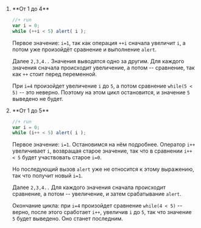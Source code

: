 <ol>
<li>**От 1 до 4**

```js
//+ run
var i = 0;
while (++i < 5) alert( i );
```

Первое значение: `i=1`, так как операция `++i` сначала увеличит `i`, а потом уже произойдёт сравнение и выполнение `alert`.

Далее `2,3,4..` Значения выводятся одно за другим. Для каждого значения сначала происходит увеличение, а потом -- сравнение, так как `++` стоит перед переменной. 

При `i=4` произойдет увеличение `i` до `5`, а потом сравнение `while(5 < 5)` -- это неверно. Поэтому на этом цикл остановится, и значение `5` выведено не будет.
</li>
<li>**От 1 до 5**

```js
//+ run
var i = 0;
while (i++ < 5) alert( i );
```

Первое значение: `i=1`. Остановимся на нём подробнее. Оператор `i++` увеличивает `i`, возвращая старое значение, так что в сравнении `i++ < 5` будет участвовать старое `i=0`.

Но последующий вызов `alert` уже не относится к этому выражению, так что получит новый `i=1`.

Далее `2,3,4..` Для каждого значения сначала происходит сравнение, а потом -- увеличение, и затем срабатывание `alert`.

Окончание цикла: при `i=4` произойдет сравнение `while(4 < 5)` -- верно, после этого сработает `i++`, увеличив  `i` до `5`, так что значение `5` будет выведено. Оно станет последним.</li>
</ol>